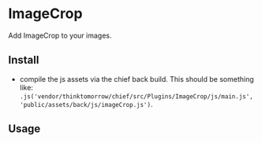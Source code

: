 # ImageCrop
Add ImageCrop to your images. 

## Install

- compile the js assets via the chief back build. This should be something like: `.js('vendor/thinktomorrow/chief/src/Plugins/ImageCrop/js/main.js', 'public/assets/back/js/imageCrop.js')`.
## Usage
